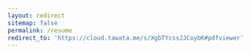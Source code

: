 ```yaml
---
layout: redirect
sitemap: false
permalink: /resume
redirect_to: 'https://cloud.tawata.me/s/XgbTYcssJJCoybK#pdfviewer'
---
```

